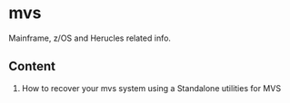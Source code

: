 # mvs
Mainframe, z/OS and Herucles related info.

## Content

1. How to recover your mvs system using a Standalone utilities for MVS
